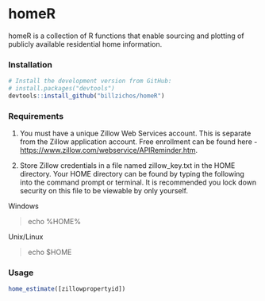 # homeR

homeR is a collection of R functions that enable sourcing and plotting of
publicly available residential home information.

### Installation

```r
# Install the development version from GitHub:
# install.packages("devtools")
devtools::install_github("billzichos/homeR")
```

### Requirements

1. You must have a unique Zillow Web Services account.  This is separate from the
Zillow application account.  Free enrollment can be found here -
https://www.zillow.com/webservice/APIReminder.htm.

2. Store Zillow credentials in a file named zillow_key.txt in the HOME directory.  Your HOME directory can be found by typing the following into the command prompt or terminal.  It is recommended you lock down security on this file to be viewable by only yourself.

Windows
> echo \%HOME\%

Unix/Linux
> echo $HOME

### Usage

```r
home_estimate([zillowpropertyid])
```
